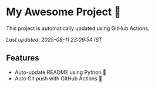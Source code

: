 # My Awesome Project 🚀

This project is automatically updated using GitHub Actions.

_Last updated: 2025-08-11 23:09:54 IST_

## Features
- Auto-update README using Python 🐍
- Auto Git push with GitHub Actions 🤖

